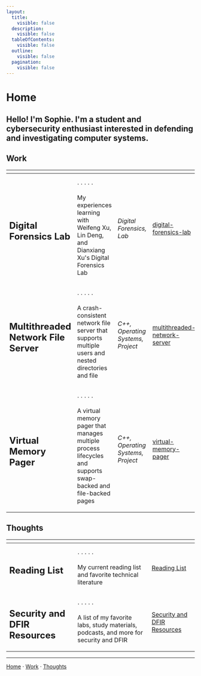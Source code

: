 ```yaml
---
layout:
  title:
    visible: false
  description:
    visible: false
  tableOfContents:
    visible: false
  outline:
    visible: false
  pagination:
    visible: false
---
```


# Home

## Hello! I'm Sophie. I'm a student and cybersecurity enthusiast interested in defending and investigating computer systems.

## Work

<table data-column-title-hidden data-view="cards">
  <thead><tr><th></th><th></th><th></th><th data-hidden data-card-target data-type="content-ref"></th></tr></thead>
  <tbody>
    <tr><td><h2>Digital Forensics Lab</h2></td><td><p>⋅ ⋅ ⋅ ⋅ ⋅</p><p>My experiences learning with Weifeng Xu, Lin Deng, and Dianxiang Xu's Digital Forensics Lab</p></td><td><em>Digital Forensics, Lab</em></td><td><a href="../work/digital-forensics-lab/README.md">digital-forensics-lab</a></td></tr>
    <tr><td><h2>Multithreaded Network File Server</h2></td><td><p>⋅ ⋅ ⋅ ⋅ ⋅</p><p>A crash-consistent network file server that supports multiple users and nested directories and file</p></td><td><em>C++, Operating Systems, Project</em></td><td><a href="../work/class-project-descriptions/multithreaded-network-file-server.md">multithreaded-network-server</a></td></tr><tr><td><h2>Virtual Memory Pager</h2></td><td><p>⋅ ⋅ ⋅ ⋅ ⋅</p><p>A virtual memory pager that manages multiple process lifecycles and supports swap-backed and file-backed pages</p></td><td><em>C++, Operating Systems, Project</em></td><td><a href="../work/class-project-descriptions/virtual-memory-pager.md">virtual-memory-pager</a></td></tr>
  </tbody>
</table>

## Thoughts

<table data-view="cards"><thead><tr><th></th><th></th><th data-hidden data-card-target data-type="content-ref"></th></tr></thead><tbody><tr><td><h2>Reading List</h2></td><td><p>⋅ ⋅ ⋅ ⋅ ⋅</p><p>My current reading list and favorite technical literature</p></td><td><a href="../thoughts/README.md">Reading List</a></td></tr><tr><td><h2>Security and DFIR Resources</h2></td><td><p>⋅ ⋅ ⋅ ⋅ ⋅</p><p>A list of my favorite labs, study materials, podcasts, and more for security and DFIR</p></td><td><a href="../thoughts/security-and-dfir-resources.md">Security and DFIR Resources</a></td></tr></tbody></table>

***

[Home](/home/README.md) ⋅ [Work](/work/README.md/) ⋅ [Thoughts](/thoughts/README.md/)
